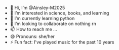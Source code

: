 - 👋 Hi, I’m @Ainsley-M2025
- 👀 I’m interested in science, books, and learning
- 🌱 I’m currently learning python
- 💞️ I’m looking to collaborate on nothing rn
- 📫 How to reach me ...
- 😄 Pronouns: she/her
- ⚡ Fun fact: I've played music for the past 10 years

<!---
Ainsley-M2025/Ainsley-M2025 is a ✨ special ✨ repository because its `README.md` (this file) appears on your GitHub profile.
You can click the Preview link to take a look at your changes.
--->
